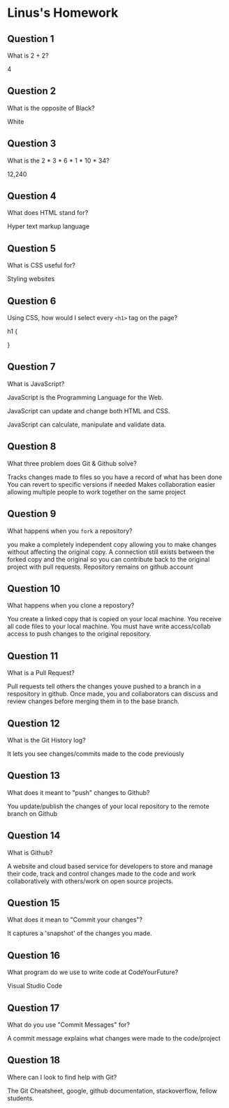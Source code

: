 # Linus's Homework

## Question 1

What is 2 + 2?

4

## Question 2

What is the opposite of Black?

White

## Question 3

What is the  2 * 3 * 6 * 1 * 10 * 34?

12,240

## Question 4 

What does HTML stand for?

Hyper text markup language

## Question 5

What is CSS useful for?

Styling websites

## Question 6

Using CSS, how would I select every `<h1>` tag on the page?


h1 {

}


## Question 7

What is JavaScript?

JavaScript is the Programming Language for the Web.

JavaScript can update and change both HTML and CSS.

JavaScript can calculate, manipulate and validate data.

## Question 8

What three problem does Git & Github solve?

Tracks changes made to files so you have a record of what has been done
You can revert to specific versions if needed
Makes collaboration easier allowing multiple people to work together on the same project

## Question 9

What happens when you `fork` a repository?

you make a completely independent copy allowing you to make changes without affecting the original copy. A connection still exists between the forked copy and the original so you can contribute back to the original project with pull requests. Repository remains on github account

## Question 10 

What happens when you clone a repostory?

You create a linked copy that is copied on your local machine. You receive all code files to your local machine. You must have write access/collab access to push changes to  the original repository.

## Question 11

What is a Pull Request?

Pull requests tell others the changes youve pushed to a branch in a respository in github. Once made, you and collaborators can discuss and review changes before merging them in to the base branch.

## Question 12

What is the Git History log?

It lets you see changes/commits made to the code previously

## Question 13

What does it meant to "push" changes to Github?

You update/publish the changes of your local repository to the remote branch on Github

## Question 14

What is Github?

A website and cloud based service for developers to store and manage their code, track and control changes made to the code and work collaboratively with others/work on open source projects.

## Question 15

What does it mean to "Commit your changes"?

It captures a 'snapshot' of the changes you made.

## Question 16

What program do we use to write code at CodeYourFuture?

Visual Studio Code

## Question 17

What do you use "Commit Messages" for?

A commit message explains what changes were made to the code/project

## Question 18

Where can I look to find help with Git?

The Git Cheatsheet, google, github documentation, stackoverflow, fellow students.
